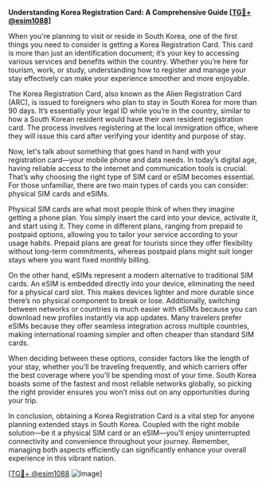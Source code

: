 **Understanding Korea Registration Card: A Comprehensive Guide [[TG💪+ @esim1088](https://t.me/s/esim1088)]**

When you're planning to visit or reside in South Korea, one of the first things you need to consider is getting a Korea Registration Card. This card is more than just an identification document; it’s your key to accessing various services and benefits within the country. Whether you’re here for tourism, work, or study, understanding how to register and manage your stay effectively can make your experience smoother and more enjoyable.

The Korea Registration Card, also known as the Alien Registration Card (ARC), is issued to foreigners who plan to stay in South Korea for more than 90 days. It’s essentially your legal ID while you’re in the country, similar to how a South Korean resident would have their own resident registration card. The process involves registering at the local immigration office, where they will issue this card after verifying your identity and purpose of stay. 

Now, let's talk about something that goes hand in hand with your registration card—your mobile phone and data needs. In today’s digital age, having reliable access to the internet and communication tools is crucial. That’s why choosing the right type of SIM card or eSIM becomes essential. For those unfamiliar, there are two main types of cards you can consider: physical SIM cards and eSIMs.

Physical SIM cards are what most people think of when they imagine getting a phone plan. You simply insert the card into your device, activate it, and start using it. They come in different plans, ranging from prepaid to postpaid options, allowing you to tailor your service according to your usage habits. Prepaid plans are great for tourists since they offer flexibility without long-term commitments, whereas postpaid plans might suit longer stays where you want fixed monthly billing.

On the other hand, eSIMs represent a modern alternative to traditional SIM cards. An eSIM is embedded directly into your device, eliminating the need for a physical card slot. This makes devices lighter and more durable since there’s no physical component to break or lose. Additionally, switching between networks or countries is much easier with eSIMs because you can download new profiles instantly via app updates. Many travelers prefer eSIMs because they offer seamless integration across multiple countries, making international roaming simpler and often cheaper than standard SIM cards.

When deciding between these options, consider factors like the length of your stay, whether you’ll be traveling frequently, and which carriers offer the best coverage where you'll be spending most of your time. South Korea boasts some of the fastest and most reliable networks globally, so picking the right provider ensures you won’t miss out on any opportunities during your trip.

In conclusion, obtaining a Korea Registration Card is a vital step for anyone planning extended stays in South Korea. Coupled with the right mobile solution—be it a physical SIM card or an eSIM—you’ll enjoy uninterrupted connectivity and convenience throughout your journey. Remember, managing both aspects efficiently can significantly enhance your overall experience in this vibrant nation.

[[TG💪+ @esim1088](https://t.me/s/esim1088) ![Image](https://i.postimg.cc/Y0z9fWf4/image.png)]